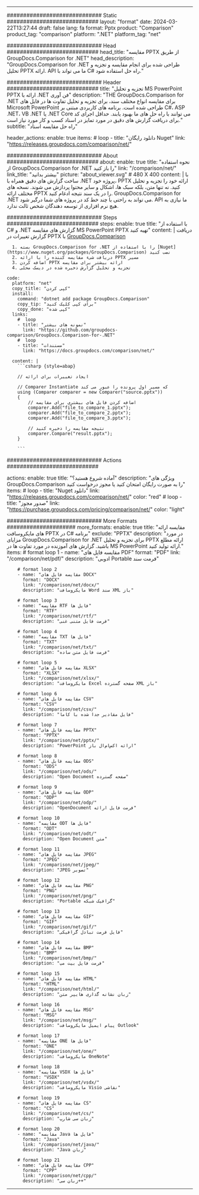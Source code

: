 
---
############################# Static ############################
layout: "format"
date:  2024-03-22T13:27:44
draft: false
lang: fa
format: Pptx
product: "Comparison"
product_tag: "comparison"
platform: ".NET"
platform_tag: "net"

############################# Head ############################
head_title: "مقایسه PPTX از طریق GroupDocs.Comparison for .NET"
head_description: "GroupDocs.Comparison for .NET طراحی شده برای انجام مقایسه و تجزیه و تحلیل PPTX ارائه. API ما می تواند با C# راه حل استفاده شود."

############################# Header ############################
title: "تجزیه و تحلیل MS PowerPoint PPTX ارائه با .NET فن آوری" 
description: "THE GroupDocs.Comparison for .NET برای مقایسه انواع مختلف سند، برای تجزیه و تحلیل تفاوت ها در فایل های Microsoft PowerPoint طراحی شده است. برنامه های کاربردی مبتنی بر C#، ASP .NET، VB .NET یا .NET Core می توانند با راه حل های ما بهبود یابند. حداقل اجرای کد برای دریافت گزارش های دقیق در مورد تمایز در اسناد کسب و کار مورد نیاز است."
subtitle: "راه حل مقایسه اسناد" 

header_actions:
  enable: true
  items:
    #  loop
    - title: "دانلود رایگان Nuget"
      link: "https://releases.groupdocs.com/comparison/net/"
      
############################# About ############################
about:
    enable: true
    title: "نحوه استفاده از GroupDocs.Comparison for .NET را باز کنید"
    link: "/comparison/net/"
    link_title: "بیشتر بدانید"
    picture: "about_viewer.svg" # 480 X 400
    content: |
       با ساخت گزارش های دقیق همراه با .NET پروژه خود، PPTX ارائه خود را تجزیه و تحلیل کنید. نه تنها متن، بلکه سبک ها، اشکال و سایر محتوا پردازش می شوند. نسخه های مختلف ارائه PPTX را در یک سند نتیجه ادغام کنید. GroupDocs.Comparison for .NET می تواند به راحتی با چند خط کد در پروژه های شما درگیر شود. API ما نیازی به هیچ نرم افزاری از توسعه دهندگان شخص ثالث ندارد.

############################# Steps ############################
steps:
    enable: true
    title: "با استفاده از C# و .NET گزارش های مقایسه MS PowerPoint PPTX تهیه کنید"
    content: |
      دریافت گزارش تغییرات در PPTX با [GroupDocs.Comparison](https://products.groupdocs.com/comparison/net/)
      
      1. بسته GroupDocs.Comparison for .NET را با استفاده از [Nuget](https://www.nuget.org/packages/GroupDocs.Comparison) نصب کنید
      2. دریافت شیء مقایسه کننده را با ارائه PPTX مسیر
      3. اضافه کردن PPTX ارائه بیشتر برای مقایسه
      4. تجزیه و تحلیل گزارش ذخیره شده در دیسک محلی
   
    code:
      platform: "net"
      copy_title: "کپی کردن"
      install:
        command: "dotnet add package GroupDocs.Comparison"
        copy_tip: "برای کپی کلیک کنید"
        copy_done: "کپی شده"
      links:
        #  loop
        - title: "نمونه های بیشتر"
          link: "https://github.com/groupdocs-comparison/GroupDocs.Comparison-for-.NET"
        #  loop
        - title: "مستندات"
          link: "https://docs.groupdocs.com/comparison/net/"
          
      content: |
        ```csharp {style=abap}

        // ایجاد تغییرات برای ارائه

        // Comparer Instantiate که مسیر اول پرونده را عبور می کند
        using (Comparer comparer = new Comparer("source.pptx"))
        {
            // اضافه کردن فایل های بیشتری برای مقایسه
        	comparer.Add("file_to_compare_1.pptx");
            comparer.Add("file_to_compare_2.pptx");
            comparer.Add("file_to_compare_3.pptx");

            // نتیجه مقایسه را ذخیره کنید
            comparer.Compare("result.pptx"); 
        }
        
        ```            

############################# Actions ############################

actions:
  enable: true
  title: "آماده شروع هستید؟"
  description: "ویژگی های GroupDocs.Comparison را به صورت رایگان امتحان کنید یا مجوز درخواست کنید"
  items:
    #  loop
    - title: "Nuget دانلود"
      link: "https://releases.groupdocs.com/comparison/net/"
      color: "red"
        #  loop
    - title: "صدور مجوز"
      link: "https://purchase.groupdocs.com/pricing/comparison/net/"
      color: "light"


############################# More Formats #####################
more_formats:
    enable: true
    title: "مقایسه ارائه های مایکروسافت PPTX در C# برنامه"
    exclude: "PPTX"
    description: "در مورد مزایای GroupDocs.Comparison for .NET برای تجزیه و تحلیل PPTX ارائه مطلع باشید. گزارش های آموزنده در مورد تفاوت ها در MS PowerPoint ارائه تولید کنید."
    items: 
        # format loop 1
        - name: "مقایسه فایل های PDF"
          format: "PDF"
          link: "/comparison/net/pdf/"
          description: "ادوبی Portable فرمت سند"

        # format loop 2
        - name: "مقایسه فایل های DOCX"
          format: "DOCX"
          link: "/comparison/net/docx/"
          description: "مایکروسافت Word سند XML باز"

        # format loop 3
        - name: "مقایسه RTF فایل ها"
          format: "RTF"
          link: "/comparison/net/rtf/"
          description: "فرمت فایل متنی غنی"

        # format loop 4
        - name: "مقایسه TXT فایل ها"
          format: "TXT"
          link: "/comparison/net/txt/"
          description: "فرمت فایل متن ساده"

        # format loop 5
        - name: "مقایسه فایل های XLSX"
          format: "XLSX"
          link: "/comparison/net/xlsx/"
          description: "مایکروسافت Excel صفحه گسترده XML باز"

        # format loop 6
        - name: "مقایسه فایل های CSV"
          format: "CSV"
          link: "/comparison/net/csv/"
          description: "فایل مقادیر جدا شده با کاما"

        # format loop 7
        - name: "مقایسه فایل های PPTX"
          format: "PPTX"
          link: "/comparison/net/pptx/"
          description: "PowerPoint ارائه اکس‌ام‌ال باز"

        # format loop 8
        - name: "مقایسه فایل های ODS"
          format: "ODS"
          link: "/comparison/net/ods/"
          description: "Open Document صفحه گسترده"

        # format loop 9
        - name: "مقایسه فایل های ODP"
          format: "ODP"
          link: "/comparison/net/odp/"
          description: "OpenDocument فرمت فایل ارائه"

        # format loop 10
        - name: "مقایسه ODT فایل ها"
          format: "ODT"
          link: "/comparison/net/odt/"
          description: "Open Document متن"

        # format loop 11
        - name: "مقایسه فایل های JPEG"
          format: "JPEG"
          link: "/comparison/net/jpeg/"
          description: "JPEG تصویر"

        # format loop 12
        - name: "مقایسه فایل های PNG"
          format: "PNG"
          link: "/comparison/net/png/"
          description: "Portable گرافیک شبکه"

        # format loop 13
        - name: "مقایسه فایل های GIF"
          format: "GIF"
          link: "/comparison/net/gif/"
          description: "فایل فرمت تبادل گرافیکی"

        # format loop 14
        - name: "مقایسه فایل های BMP"
          format: "BMP"
          link: "/comparison/net/bmp/"
          description: "فرمت فایل بیت مپ"

        # format loop 15
        - name: "مقایسه فایل های HTML"
          format: "HTML"
          link: "/comparison/net/html/"
          description: "زبان نشانه گذاری هایپر متن"

        # format loop 16
        - name: "مقایسه فایل های MSG"
          format: "MSG"
          link: "/comparison/net/msg/"
          description: "پیام ایمیل مایکروسافت Outlook"

        # format loop 17
        - name: "مقایسه ONE فایل ها"
          format: "ONE"
          link: "/comparison/net/one/"
          description: "مایکروسافت OneNote"

        # format loop 18
        - name: "مقایسه VSDX فایل ها"
          format: "VSDX"
          link: "/comparison/net/vsdx/"
          description: "مایکروسافت Visio نقاشی"

        # format loop 19
        - name: "مقایسه فایل های CS"
          format: "CS"
          link: "/comparison/net/cs/"
          description: "زبان سی شارپ"

        # format loop 20
        - name: "مقایسه Java فایل ها"
          format: "Java"
          link: "/comparison/net/java/"
          description: "Java زبان"
          
        # format loop 21
        - name: "مقایسه فایل های CPP"
          format: "CPP"
          link: "/comparison/net/cpp/"
          description: "زبان سی++"
---